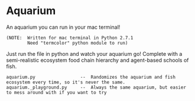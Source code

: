 # Aquarium
An aquarium you can run in your mac terminal!

    (NOTE:  Written for mac terminal in Python 2.7.1
            Need "termcolor" python module to run)

Just run the file in python and watch your aquarium go!
Complete with a semi-realistic ecosystem food chain hierarchy and agent-based schools of fish.

    aquarium.py                 --  Randomizes the aquarium and fish ecosystem every time, so it's never the same.
    aquarium._playground.py     --  Always the same aquarium, but easier to mess around with if you want to try
    
